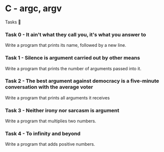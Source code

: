 # C - argc, argv

Tasks 📝

### Task 0 - It ain't what they call you, it's what you answer to
Write a program that prints its name, followed by a new line.
### Task 1 - Silence is argument carried out by other means
Write a program that prints the number of arguments passed into it.
### Task 2 - The best argument against democracy is a five-minute conversation with the average voter
Write a program that prints all arguments it receives
### Task 3 - Neither irony nor sarcasm is argument
Write a program that multiplies two numbers.
### Task 4 - To infinity and beyond
Write a program that adds positive numbers.
